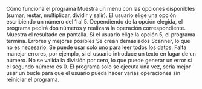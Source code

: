 Cómo funciona el programa
Muestra un menú con las opciones disponibles (sumar, restar, multiplicar, dividir y salir).
El usuario elige una opción escribiendo un número del 1 al 5.
Dependiendo de la opción elegida, el programa pedirá dos números y realizará la operación correspondiente.
Muestra el resultado en pantalla.
Si el usuario elige la opción 5, el programa termina.
Errores y mejoras posibles
Se crean demasiados Scanner, lo que no es necesario. Se puede usar solo uno para leer todos los datos.
Falta manejar errores, por ejemplo, si el usuario introduce un texto en lugar de un número.
No se valida la división por cero, lo que puede generar un error si el segundo número es 0.
El programa solo se ejecuta una vez, sería mejor usar un bucle para que el usuario pueda hacer varias operaciones sin reiniciar el programa.